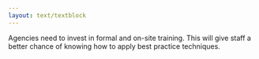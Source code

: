 ```yaml
---
layout: text/textblock
---
```


Agencies need to invest in formal and on-site training. This will give staff a better chance of knowing how to apply best practice techniques.
